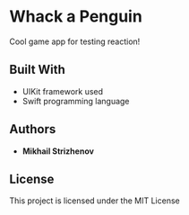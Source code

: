 # Whack a Penguin

Cool game app for testing reaction!

## Built With

* UIKit framework used
* Swift programming language

## Authors

* **Mikhail Strizhenov**

## License

This project is licensed under the MIT License
